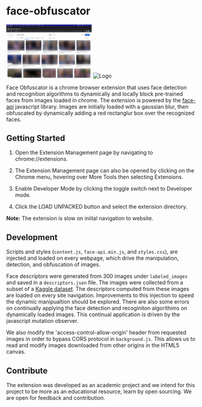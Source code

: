 # face-obfuscator

<img src="bin/image1.png" width="45%" alt="Logo"> <img src="bin/image2.png" width="45%" alt="Logo">

Face Obfuscator is a chrome browser extension that uses face detection and recognition algorithms to dynamically and locally block pre-trained faces from images loaded in chrome. The extension is powered by the [face-api](https://github.com/justadudewhohacks/face-api.js) javascript library. Images are initially loaded with a gaussian blur, then obfuscated by dynamically adding a red rectanglur box over the recognized faces.

## Getting Started

1. Open the Extension Management page by navigating to chrome://extensions.

2. The Extension Management page can also be opened by clicking on the Chrome menu, hovering over More Tools then selecting Extensions.

3. Enable Developer Mode by clicking the toggle switch next to Developer mode.

4. Click the LOAD UNPACKED button and select the extension directory.

**Note:** The extension is slow on iniital navigation to website.

## Development

Scripts and styles (`content.js`, `face-api.min.js`, and `styles.css`), are injected and loaded on every webpage, which drive the manipulation, detection, and obfuscation of images.

Face descriptors were generated from 300 images under `labeled_images` and saved in a `descriptors.json` file. The images were collected from a subset of a [Kaggle dataset](https://www.kaggle.com/mbkinaci/trump-photos). The descriptors computed from these images are loaded on every site navigation. Improvements to this injection to speed the dynamic manipualtion should be explored. There are also some errors on continually applying the face detection and recoginiton algorithims on dynamically loaded images. This continual application is driven by the javascript mutation observer.

We also modify the 'access-control-allow-origin' header from requested images in order to bypass CORS protocol in `background.js`. This allows us to read and modify images downloaded from other origins in the HTML5 canvas.

## Contribute

The extension was developed as an academic project and we intend for this project to be more as an educational resource, learn by open sourcing. We are open for feedback and contribution.
